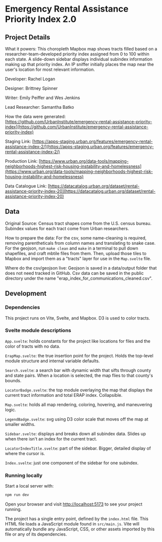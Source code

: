 # Emergency Rental Assistance Priority Index 2.0
## Project Details
What it powers: This choropleth Mapbox map shows tracts filled based on a researcher-team-developed priority index assigned from 0 to 100 within each state. A slide-down sidebar displays individual subindex information making up that priority index. An IP sniffer initially places the map near the user's location for most relevant information.


Developer: Rachel Logan

Designer: Brittney Spinner

Writer: Emily Peiffer and Wes Jenkins

Lead Researcher: Samantha Batko


How the data were generated: [https://github.com/UrbanInstitute/emergency-rental-assistance-priority-index](https://github.com/UrbanInstitute/emergency-rental-assistance-priority-index)

Staging Link: [https://apps-staging.urban.org/features/emergency-rental-assistance-index-2/](https://apps-staging.urban.org/features/emergency-rental-assistance-index-2/)

Production Link: [https://www.urban.org/data-tools/mapping-neighborhoods-highest-risk-housing-instability-and-homelessness](https://www.urban.org/data-tools/mapping-neighborhoods-highest-risk-housing-instability-and-homelessness)

Data Catalogue Link: [https://datacatalog.urban.org/dataset/rental-assistance-priority-index-20](https://datacatalog.urban.org/dataset/rental-assistance-priority-index-20)


## Data
Original Source: Census tract shapes come from the U.S. census bureau. Subindex values for each tract come from Urban researchers.

How to prepare the data: For the csv, some name-cleaning is required, removing parentheticals from column names and translating to snake case. For the geojson, run `make clean` and `make` in a terminal to pull down shapefiles, and craft mbtile files from them. Then, upload those tiles to Mapbox and import them as a "tracts" layer for use in the `Map.svelte` file.

Where do the csv/geojson live: Geojson is saved in a data/output folder that does not need tracked in GitHub. Csv data can be saved in the public directory under the name "erap_index_for_communications_cleaned.csv".

## Development
### Dependencies
This project runs on Vite, Svelte, and Mapbox. D3 is used to color tracts. 

### Svelte module descriptions
`App.svelte`: holds constants for the project like locations for files and the color of tracts with no data.

`ErapMap.svelte`: the true insertion point for the project. Holds the top-level module structure and internal variable defaults.

`Search.svelte`: a search bar with dynamic width that sifts through county and state pairs. When a location is selected, the map flies to that county's bounds.

`LocatorBadge.svelte`: the top module overlaying the map that displays the current tract information and total ERAP index. Collapsible.

`Map.svelte`: holds all map rendering, coloring, hovering, and maneuvering logic.

`LegendBadge.svelte`: svg using D3 color scale that moves off the map at smaller widths.

`Sidebar.svelte`: displays and breaks down all subindex data. Slides up when there isn't an index for the current tract.

`LocatorIndexTitle.svelte`: part of the sidebar. Bigger, detailed display of where the cursor is.

`Index.svelte`: just one component of the sidebar for one subindex.

### Running locally
Start a local server with:

```bash
npm run dev
```

Open your browser and visit [http://localhost:5173](http://localhost:5173) to see your project running.

The project has a single entry point, defined by the `index.html` file. This HTML file loads a JavaScript module found in `src/main.js`. Vite will automatically bundle any JavaScript, CSS, or other assets imported by this file or any of its dependencies.

